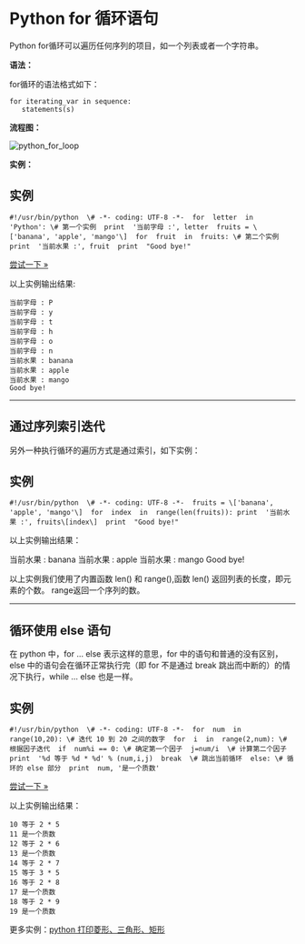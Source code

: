 Python for 循环语句
===============

Python for循环可以遍历任何序列的项目，如一个列表或者一个字符串。

**语法：**

for循环的语法格式如下：
```
for iterating_var in sequence:
   statements(s)
```
**流程图：**

![python_for_loop](http://www.runoob.com/wp-content/uploads/2013/11/python_for_loop.jpg)

**实例：**

实例
--
```
#!/usr/bin/python  \# -*- coding: UTF-8 -*-  for  letter  in  'Python': \# 第一个实例  print  '当前字母 :', letter  fruits = \['banana', 'apple', 'mango'\]  for  fruit  in  fruits: \# 第二个实例  print  '当前水果 :', fruit  print  "Good bye!"
```
  
[尝试一下 »](http://www.runoob.com/try/runcode.php?filename=for_demo1&type=python)

以上实例输出结果:
```
当前字母 : P
当前字母 : y
当前字母 : t
当前字母 : h
当前字母 : o
当前字母 : n
当前水果 : banana
当前水果 : apple
当前水果 : mango
Good bye!
```
  

* * *

通过序列索引迭代
--------

另外一种执行循环的遍历方式是通过索引，如下实例：

实例
--
```
#!/usr/bin/python  \# -*- coding: UTF-8 -*-  fruits = \['banana', 'apple', 'mango'\]  for  index  in  range(len(fruits)): print  '当前水果 :', fruits\[index\]  print  "Good bye!"
```
以上实例输出结果：

当前水果 : banana
当前水果 : apple
当前水果 : mango
Good bye!

以上实例我们使用了内置函数 len() 和 range(),函数 len() 返回列表的长度，即元素的个数。 range返回一个序列的数。

  

* * *

循环使用 else 语句
------------

在 python 中，for … else 表示这样的意思，for 中的语句和普通的没有区别，else 中的语句会在循环正常执行完（即 for 不是通过 break 跳出而中断的）的情况下执行，while … else 也是一样。

实例
--
```
#!/usr/bin/python  \# -*- coding: UTF-8 -*-  for  num  in  range(10,20): \# 迭代 10 到 20 之间的数字  for  i  in  range(2,num): \# 根据因子迭代  if  num%i == 0: \# 确定第一个因子  j=num/i  \# 计算第二个因子  print  '%d 等于 %d * %d' % (num,i,j)  break  \# 跳出当前循环  else: \# 循环的 else 部分  print  num, '是一个质数'
```
  
[尝试一下 »](http://www.runoob.com/try/runcode.php?filename=for_demo2&type=python)

以上实例输出结果：
```
10 等于 2 * 5
11 是一个质数
12 等于 2 * 6
13 是一个质数
14 等于 2 * 7
15 等于 3 * 5
16 等于 2 * 8
17 是一个质数
18 等于 2 * 9
19 是一个质数
```
更多实例：[python 打印菱形、三角形、矩形](../w3cnote/prints-diamonds-triangles-rectangles.html)